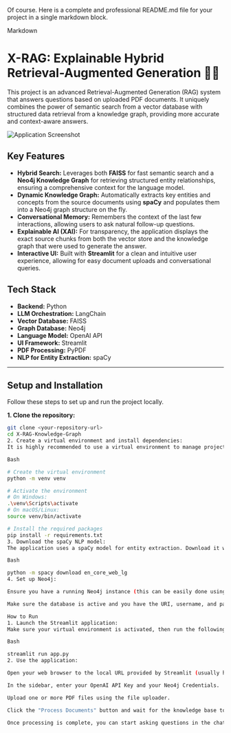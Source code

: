Of course. Here is a complete and professional README.md file for your project in a single markdown block.

Markdown

# X-RAG: Explainable Hybrid Retrieval-Augmented Generation 🧠💬

This project is an advanced Retrieval-Augmented Generation (RAG) system that answers questions based on uploaded PDF documents. It uniquely combines the power of semantic search from a vector database with structured data retrieval from a knowledge graph, providing more accurate and context-aware answers.

![Application Screenshot](screenshots/image_8cf51e.png)

## Key Features

-   **Hybrid Search:** Leverages both **FAISS** for fast semantic search and a **Neo4j Knowledge Graph** for retrieving structured entity relationships, ensuring a comprehensive context for the language model.
-   **Dynamic Knowledge Graph:** Automatically extracts key entities and concepts from the source documents using **spaCy** and populates them into a Neo4j graph structure on the fly.
-   **Conversational Memory:** Remembers the context of the last few interactions, allowing users to ask natural follow-up questions.
-   **Explainable AI (XAI):** For transparency, the application displays the exact source chunks from both the vector store and the knowledge graph that were used to generate the answer.
-   **Interactive UI:** Built with **Streamlit** for a clean and intuitive user experience, allowing for easy document uploads and conversational queries.

## Tech Stack

-   **Backend:** Python
-   **LLM Orchestration:** LangChain
-   **Vector Database:** FAISS
-   **Graph Database:** Neo4j
-   **Language Model:** OpenAI API
-   **UI Framework:** Streamlit
-   **PDF Processing:** PyPDF
-   **NLP for Entity Extraction:** spaCy

---

## Setup and Installation

Follow these steps to set up and run the project locally.

**1. Clone the repository:**
   ```bash
   git clone <your-repository-url>
   cd X-RAG-Knowledge-Graph
2. Create a virtual environment and install dependencies:
It is highly recommended to use a virtual environment to manage project dependencies.

Bash

# Create the virtual environment
python -m venv venv

# Activate the environment
# On Windows:
.\venv\Scripts\activate
# On macOS/Linux:
source venv/bin/activate

# Install the required packages
pip install -r requirements.txt
3. Download the spaCy NLP model:
The application uses a spaCy model for entity extraction. Download it with the following command:

Bash

python -m spacy download en_core_web_lg
4. Set up Neo4j:

Ensure you have a running Neo4j instance (this can be easily done using Neo4j Desktop).

Make sure the database is active and you have the URI, username, and password ready.

How to Run
1. Launch the Streamlit application:
Make sure your virtual environment is activated, then run the following command in your terminal:

Bash

streamlit run app.py
2. Use the application:

Open your web browser to the local URL provided by Streamlit (usually http://localhost:8501).

In the sidebar, enter your OpenAI API Key and your Neo4j Credentials.

Upload one or more PDF files using the file uploader.

Click the "Process Documents" button and wait for the knowledge base to be built.

Once processing is complete, you can start asking questions in the chat interface!